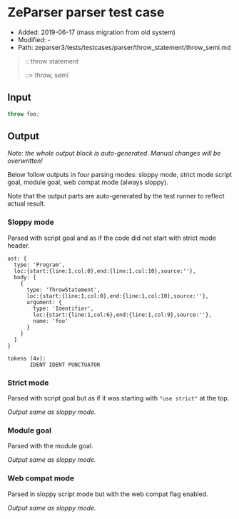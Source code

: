# ZeParser parser test case

- Added: 2019-06-17 (mass migration from old system)
- Modified: -
- Path: zeparser3/tests/testcases/parser/throw_statement/throw_semi.md

> :: throw statement
>
> ::> throw, semi

## Input

`````js
throw foo;
`````

## Output

_Note: the whole output block is auto-generated. Manual changes will be overwritten!_

Below follow outputs in four parsing modes: sloppy mode, strict mode script goal, module goal, web compat mode (always sloppy).

Note that the output parts are auto-generated by the test runner to reflect actual result.

### Sloppy mode

Parsed with script goal and as if the code did not start with strict mode header.

`````
ast: {
  type: 'Program',
  loc:{start:{line:1,col:0},end:{line:1,col:10},source:''},
  body: [
    {
      type: 'ThrowStatement',
      loc:{start:{line:1,col:0},end:{line:1,col:10},source:''},
      argument: {
        type: 'Identifier',
        loc:{start:{line:1,col:6},end:{line:1,col:9},source:''},
        name: 'foo'
      }
    }
  ]
}

tokens (4x):
       IDENT IDENT PUNCTUATOR
`````

### Strict mode

Parsed with script goal but as if it was starting with `"use strict"` at the top.

_Output same as sloppy mode._

### Module goal

Parsed with the module goal.

_Output same as sloppy mode._

### Web compat mode

Parsed in sloppy script mode but with the web compat flag enabled.

_Output same as sloppy mode._
